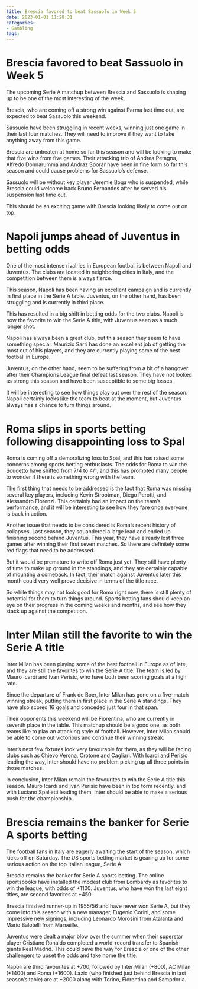 ```yaml
---
title: Brescia favored to beat Sassuolo in Week 5
date: 2023-01-01 11:28:31
categories:
- Gambling
tags:
---
```



#  Brescia favored to beat Sassuolo in Week 5

The upcoming Serie A matchup between Brescia and Sassuolo is shaping up to be one of the most interesting of the week.

Brescia, who are coming off a strong win against Parma last time out, are expected to beat Sassuolo this weekend.

Sassuolo have been struggling in recent weeks, winning just one game in their last four matches. They will need to improve if they want to take anything away from this game.

Brescia are unbeaten at home so far this season and will be looking to make that five wins from five games. Their attacking trio of Andrea Petagna, Alfredo Donnarumma and Andraz Sporar have been in fine form so far this season and could cause problems for Sassuolo’s defense.

Sassuolo will be without key player Jeremie Boga who is suspended, while Brescia could welcome back Bruno Fernandes after he served his suspension last time out.

This should be an exciting game with Brescia looking likely to come out on top.

#  Napoli jumps ahead of Juventus in betting odds

One of the most intense rivalries in European football is between Napoli and Juventus. The clubs are located in neighboring cities in Italy, and the competition between them is always fierce.

This season, Napoli has been having an excellent campaign and is currently in first place in the Serie A table. Juventus, on the other hand, has been struggling and is currently in third place.

This has resulted in a big shift in betting odds for the two clubs. Napoli is now the favorite to win the Serie A title, with Juventus seen as a much longer shot.

Napoli has always been a great club, but this season they seem to have something special. Maurizio Sarri has done an excellent job of getting the most out of his players, and they are currently playing some of the best football in Europe.

Juventus, on the other hand, seem to be suffering from a bit of a hangover after their Champions League final defeat last season. They have not looked as strong this season and have been susceptible to some big losses.

It will be interesting to see how things play out over the rest of the season. Napoli certainly looks like the team to beat at the moment, but Juventus always has a chance to turn things around.

#  Roma slips in sports betting following disappointing loss to Spal

Roma is coming off a demoralizing loss to Spal, and this has raised some concerns among sports betting enthusiasts. The odds for Roma to win the Scudetto have shifted from 7/4 to 4/1, and this has prompted many people to wonder if there is something wrong with the team.

The first thing that needs to be addressed is the fact that Roma was missing several key players, including Kevin Strootman, Diego Perotti, and Alessandro Florenzi. This certainly had an impact on the team’s performance, and it will be interesting to see how they fare once everyone is back in action.

Another issue that needs to be considered is Roma’s recent history of collapses. Last season, they squandered a large lead and ended up finishing second behind Juventus. This year, they have already lost three games after winning their first seven matches. So there are definitely some red flags that need to be addressed.

But it would be premature to write off Roma just yet. They still have plenty of time to make up ground in the standings, and they are certainly capable of mounting a comeback. In fact, their match against Juventus later this month could very well prove decisive in terms of the title race.

So while things may not look good for Roma right now, there is still plenty of potential for them to turn things around. Sports betting fans should keep an eye on their progress in the coming weeks and months, and see how they stack up against the competition.

#  Inter Milan still the favorite to win the Serie A title

Inter Milan has been playing some of the best football in Europe as of late, and they are still the favorites to win the Serie A title. The team is led by Mauro Icardi and Ivan Perisic, who have both been scoring goals at a high rate.

Since the departure of Frank de Boer, Inter Milan has gone on a five-match winning streak, putting them in first place in the Serie A standings. They have also scored 16 goals and conceded just four in that span.

Their opponents this weekend will be Fiorentina, who are currently in seventh place in the table. This matchup should be a good one, as both teams like to play an attacking style of football. However, Inter Milan should be able to come out victorious and continue their winning streak.

Inter’s next few fixtures look very favourable for them, as they will be facing clubs such as Chievo Verona, Crotone and Cagliari. With Icardi and Perisic leading the way, Inter should have no problem picking up all three points in those matches.

In conclusion, Inter Milan remain the favourites to win the Serie A title this season. Mauro Icardi and Ivan Perisic have been in top form recently, and with Luciano Spalletti leading them, Inter should be able to make a serious push for the championship.

#  Brescia remains the banker for Serie A sports betting

The football fans in Italy are eagerly awaiting the start of the season, which kicks off on Saturday. The US sports betting market is gearing up for some serious action on the top Italian league, Serie A.

Brescia remains the banker for Serie A sports betting. The online sportsbooks have installed the modest club from Lombardy as favorites to win the league, with odds of +1100. Juventus, who have won the last eight titles, are second favorites at +450.

Brescia finished runner-up in 1955/56 and have never won Serie A, but they come into this season with a new manager, Eugenio Corini, and some impressive new signings, including Leonardo Morosini from Atalanta and Mario Balotelli from Marseille.

Juventus were dealt a major blow over the summer when their superstar player Cristiano Ronaldo completed a world-record transfer to Spanish giants Real Madrid. This could pave the way for Brescia or one of the other challengers to upset the odds and take home the title.

Napoli are third favourites at +700, followed by Inter Milan (+800), AC Milan (+1400) and Roma (+1600). Lazio (who finished just behind Brescia in last season’s table) are at +2000 along with Torino, Fiorentina and Sampdoria.